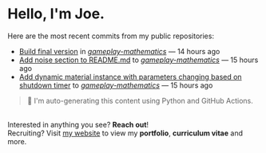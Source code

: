 # Hello, I'm Joe.
Here are the most recent commits from my public repositories:<br>
<!--activity_section_start-->
- [Build final version](https://github.com/joebinns/gameplay-mathematics/commit/bf2eea0d4d21816247e04e4d7f5ad24e02acda2a) in [*gameplay-mathematics*](https://github.com/joebinns/gameplay-mathematics) — 14 hours ago
- [Add noise section to README.md](https://github.com/joebinns/gameplay-mathematics/commit/392b54a3cf9abd67c70a80bbd90b73e7e99642f2) to [*gameplay-mathematics*](https://github.com/joebinns/gameplay-mathematics) — 15 hours ago
- [Add dynamic material instance with parameters changing based on shutdown timer](https://github.com/joebinns/gameplay-mathematics/commit/d826250a3d6a6c2c3040d0d0b18b5f26e5107fea) to [*gameplay-mathematics*](https://github.com/joebinns/gameplay-mathematics) — 15 hours ago
<!--activity_section_end-->
> 🚀 I'm auto-generating this content using Python and GitHub Actions.

<br>Interested in anything you see? **Reach out**!<br>
Recruiting? Visit [my website](https://joebinns.com/) to view my **portfolio**, **curriculum vitae** and more.
